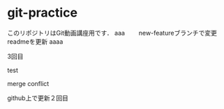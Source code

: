 # git-practice
このリポジトリはGit動画講座用です．
aaa　　
new-featureブランチで変更
readmeを更新
aaaa


3回目


test

merge conflict

github上で更新２回目
